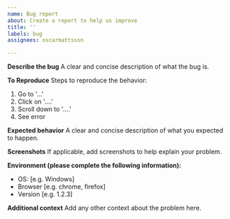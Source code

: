 ```yaml
---
name: Bug report
about: Create a report to help us improve
title: ''
labels: bug
assignees: oscarmattsson

---
```


**Describe the bug**
A clear and concise description of what the bug is.

**To Reproduce**
Steps to reproduce the behavior:
1. Go to '...'
2. Click on '....'
3. Scroll down to '....'
4. See error

**Expected behavior**
A clear and concise description of what you expected to happen.

**Screenshots**
If applicable, add screenshots to help explain your problem.

**Environment (please complete the following information):**
 - OS: [e.g. Windows]
 - Browser [e.g. chrome, firefox]
 - Version [e.g. 1.2.3]

**Additional context**
Add any other context about the problem here.

